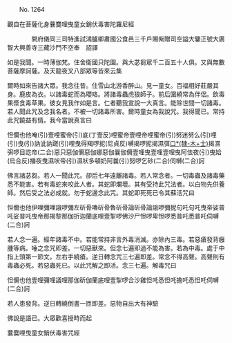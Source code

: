 ﻿　　No. 1264

觀自在菩薩化身蘘麌哩曳童女銷伏毒害陀羅尼經

　　　　開府儀同三司特進試鴻臚卿肅國公食邑三千戶賜紫贈司空謚大鑒正號大廣智大興善寺三藏沙門不空奉　詔譯


如是我聞。一時薄伽梵。住舍衛國只陀園。與大苾芻眾千二百五十人俱。又與無數菩薩摩訶薩。及天龍夜叉八部眾等皆來云集

爾時如來告諸大眾。我念往昔。住雪山北游香醉山。見一童女。百福相好莊嚴其身。鹿皮為衣。以諸毒蛇而為瓔珞。將諸毒蟲虎狼師子。前后圍繞常為伴侶。飲毒果漿食毒草果。彼女見我作如是言。仁者聽我宣說一大真言。能除世間一切諸毒。若人聞此咒及念我名者。不被一切諸毒所害。爾時童女為我說咒。我得聞已。常持此咒饒益有情。我今當說真言曰

怛儞也他唵(引)壹哩蜜帝(引)底(丁壹反)哩蜜帝壹哩帝哩蜜帝(引)努迷努么(引)哩(引)曳(引)訥泚訥蹉(引)哩曳得羯啰抳(尼貞反)嚩揭啰抳揭濕弭[口*(隸-木+士)](引)揭濕弭啰目訖帝(二合)惡只惡伽儞惡伽娜惡伽曩伽儞壹哩曳壹哩壹哩曳阿佉夜(引)曳姶(烏合反)播夜曳濕吠帝(引)濕吠多頓奶阿曩(引)努啰乞砂(二合)伺嚩(二合)訶

佛言諸苾芻。若人一聞此咒。卻后七年遠離諸毒。若人常念者。一切毒蟲及諸毒藥悉不能害。若有毒蛇來咬此人者。其蛇即爛壞。其有受持此咒法者。以白物先供養師。然后受之法必成就。勿于蛇邊念此咒。其蛇即死死已令其蘇活咒曰

怛儞也他伊哩彌哩誐啰彌左斫骨嚕斫骨魯斫骨論斫骨論誐啰彌抳句吒句吒曳帝娑普吒娑普吒曳帝那揭黎那伽折迦蘭底哩壹掣啰佛沙尸怛啰卑怛啰悉普吒悉普吒伺嚩(二合)訶

若人念一遍。經年諸毒不中。若能常持非言外毒消滅。亦除內三毒。若惡瘡發背癰腫等病。唾之念咒即差。一切惡獸來。但念七遍即過不能為害。若為中毒。處于中指上頭第一節文。左右手繞瘡。逆日轉念咒三七遍即差。常念不得高聲。高聲則有毒蟲必死。若惡蟲死已。以此咒解之即活。念三七遍。解毒咒曰

怛儞也他壹哩彌哩議哩那伽斫伽蘭底哩壹掣啰合沙雞怛吒悉怛吒擔吒悉怛吒伺嚩(二合)訶

若人患發背。逆日轉繞倒書一匝即差。惡物自出大有神驗

佛說是語已。大眾歡喜授時而起

蘘麌哩曳童女銷伏毒害咒經
